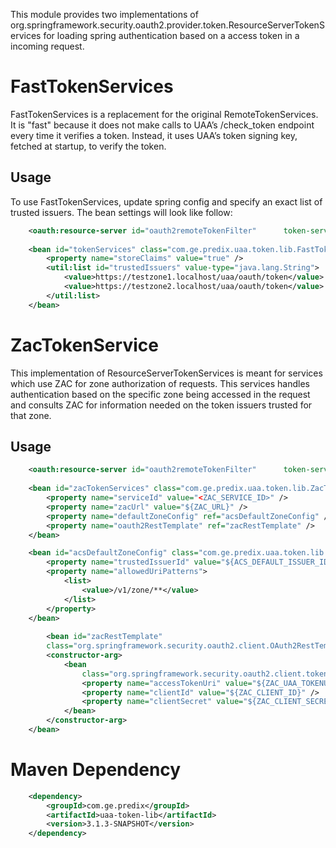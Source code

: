 This module provides two implementations of org.springframework.security.oauth2.provider.token.ResourceServerTokenServices
for loading spring authentication based on a access token in a incoming request.

# FastTokenServices 
FastTokenServices is a replacement for the original RemoteTokenServices. It is "fast" because it does not make calls 
to UAA’s /check_token endpoint every time it verifies a token. Instead, it uses UAA’s token signing key, fetched at 
startup, to verify the token.

## Usage    
To use FastTokenServices, update spring config and specify an exact list of trusted issuers. 
The bean settings will look like follow:

```xml
    <oauth:resource-server id="oauth2remoteTokenFilter"      token-services-ref="tokenServices" />
            
    <bean id="tokenServices" class="com.ge.predix.uaa.token.lib.FastTokenServices">
        <property name="storeClaims" value="true" />
        <util:list id="trustedIssuers" value-type="java.lang.String">
            <value>https://testzone1.localhost/uaa/oauth/token</value>
            <value>https://testzone2.localhost/uaa/oauth/token</value>
        </util:list>
    </bean>
```

# ZacTokenService

This implementation of ResourceServerTokenServices is meant for services which use ZAC for zone authorization of 
requests. This services handles authentication based on the specific zone being accessed in the request and consults
ZAC for information needed on the token issuers trusted for that zone.

## Usage
```xml
    <oauth:resource-server id="oauth2remoteTokenFilter"      token-services-ref="zacTokenServices" />
        
    <bean id="zacTokenServices" class="com.ge.predix.uaa.token.lib.ZacTokenService">
        <property name="serviceId" value="<ZAC_SERVICE_ID>" />
        <property name="zacUrl" value="${ZAC_URL}" />
        <property name="defaultZoneConfig" ref="acsDefaultZoneConfig" />
        <property name="oauth2RestTemplate" ref="zacRestTemplate" />
    </bean>

    <bean id="acsDefaultZoneConfig" class="com.ge.predix.uaa.token.lib.DefaultZoneConfiguration">
        <property name="trustedIssuerId" value="${ACS_DEFAULT_ISSUER_ID}" />
        <property name="allowedUriPatterns">
            <list>
                <value>/v1/zone/**</value>
            </list>
        </property>
    </bean>
    
        <bean id="zacRestTemplate"
        class="org.springframework.security.oauth2.client.OAuth2RestTemplate">
        <constructor-arg>
            <bean
                class="org.springframework.security.oauth2.client.token.grant.client.ClientCredentialsResourceDetails">
                <property name="accessTokenUri" value="${ZAC_UAA_TOKENURL}" />
                <property name="clientId" value="${ZAC_CLIENT_ID}" />
                <property name="clientSecret" value="${ZAC_CLIENT_SECRET}" />
            </bean>
        </constructor-arg>
    </bean>
```


# Maven Dependency
```xml
    <dependency>
        <groupId>com.ge.predix</groupId>
        <artifactId>uaa-token-lib</artifactId>
        <version>3.1.3-SNAPSHOT</version>
    </dependency>
```    

